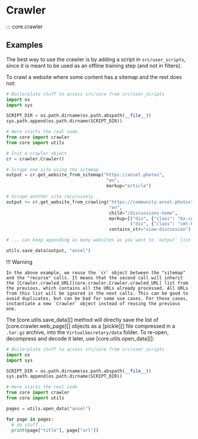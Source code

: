 # Crawler

::: core.crawler

<style>
/* Hide core.crawler.web_page attributes in TOC */
li a[href^='#core.crawler.web_page.'] { display: none; }
</style>

## Examples

The best way to use the crawler is by adding a script in `src/user_scripts`, since it is meant to be used as an offline training step (and not in filters).

To crawl a website where some content has a sitemap and the rest does not:

```python
# Boilerplate stuff to access src/core from src/user_scripts
import os
import sys

SCRIPT_DIR = os.path.dirname(os.path.abspath(__file__))
sys.path.append(os.path.dirname(SCRIPT_DIR))

# Here starts the real code
from core import crawler
from core import utils

# Init a crawler object
cr = crawler.Crawler()

# Scrape one site using the sitemap
output = cr.get_website_from_sitemap("https://ansel.photos",
                                      "en",
                                      markup="article")

# Scrape another site recursively
output += cr.get_website_from_crawling("https://community.ansel.photos",
                                       "en",
                                       child="/discussions-home",
                                       markup=[("div", {"class": "bx-content-description"}),
                                               ("div", {"class": "cmt-body"})],
                                       contains_str="view-discussion")

# ... can keep appending as many websites as you want to `output` list

utils.save_data(output, "ansel")
```

!!! Warning

    In the above example, we reuse the `cr` object between the "sitemap" and the "recurse" calls. It means that the second call will inherit the [Crawler.crawled_URL][core.crawler.Crawler.crawled_URL] list from the previous, which contains all the URLs already processed. All URLs from this list will be ignored in the next calls. This can be good to avoid duplicates, but can be bad for some use cases. For those cases, instantiate a new `Crawler` object instead of reusing the previous one.


The [core.utils.save_data][] method will directly save the list of [core.crawler.web_page][] objects as a [pickle][] file compressed in a `.tar.gz` archive, into the `VirtualSecretary/data` folder. To re-open, decompress and decode it later, use [core.utils.open_data][]:

```python
# Boilerplate stuff to access src/core from src/user_scripts
import os
import sys

SCRIPT_DIR = os.path.dirname(os.path.abspath(__file__))
sys.path.append(os.path.dirname(SCRIPT_DIR))

# Here starts the real code
from core import crawler
from core import utils

pages = utils.open_data("ansel")

for page in pages:
  # do stuff...
  print(page["title"], page["url"])
```
